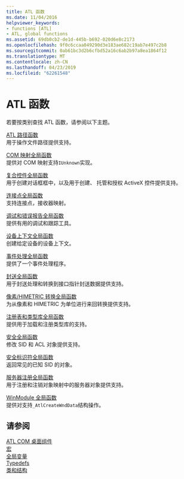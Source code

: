 ```yaml
---
title: ATL 函数
ms.date: 11/04/2016
helpviewer_keywords:
- functions [ATL]
- ATL, global functions
ms.assetid: 69db0cb2-de1d-445b-b692-020d6e8c2173
ms.openlocfilehash: 9f0c6ccaa049290d3e183ae682c19ab7e497c2b8
ms.sourcegitcommit: 0ab61bc3d2b6cfbd52a16c6ab2b97a8ea1864f12
ms.translationtype: MT
ms.contentlocale: zh-CN
ms.lasthandoff: 04/23/2019
ms.locfileid: "62261548"
---
```

# <a name="atl-functions"></a>ATL 函数

若要按类别查找 ATL 函数，请参阅以下主题。

[ATL 路径函数](../../atl/reference/com-map-global-functions.md)<br/>
用于操作文件路径提供支持。

[COM 映射全局函数](../../atl/reference/com-map-global-functions.md)<br/>
提供对 COM 映射支持`IUnknown`实现。

[复合控件全局函数](../../atl/reference/composite-control-global-functions.md)<br/>
用于创建对话框框中，以及用于创建、 托管和授权 ActiveX 控件提供支持。

[连接点全局函数](../../atl/reference/connection-point-global-functions.md)<br/>
支持连接点，接收器映射。

[调试和错误报告全局函数](../../atl/reference/debugging-and-error-reporting-global-functions.md)<br/>
提供有用的调试和跟踪工具。

[设备上下文全局函数](../../atl/reference/device-context-global-functions.md)<br/>
创建给定设备的设备上下文。

[事件处理全局函数](../../atl/reference/event-handling-global-functions.md)<br/>
提供了一个事件处理程序。

[封送全局函数](../../atl/reference/marshaling-global-functions.md)<br/>
用于封送处理和转换到接口指针封送数据提供支持。

[像素/HIMETRIC 转换全局函数](../../atl/reference/pixel-himetric-conversion-global-functions.md)<br/>
为从像素和 HIMETRIC 为单位进行来回转换提供支持。

[注册表和类型库全局函数](../../atl/reference/registry-and-typelib-global-functions.md)<br/>
提供用于加载和注册类型库的支持。

[安全全局函数](../../atl/reference/security-global-functions.md)<br/>
修改 SID 和 ACL 对象提供支持。

[安全标识符全局函数](../../atl/reference/security-identifier-global-functions.md)<br/>
返回常见的已知 SID 的对象。

[服务器注册全局函数](../../atl/reference/server-registration-global-functions.md)<br/>
用于注册和注销对象映射中的服务器对象提供支持。

[WinModule 全局函数](../../atl/reference/winmodule-global-functions.md)<br/>
提供对支持`_AtlCreateWndData`结构操作。

## <a name="see-also"></a>请参阅

[ATL COM 桌面组件](../../atl/atl-com-desktop-components.md)<br/>
[宏](../../atl/reference/atl-macros.md)<br/>
[全局变量](../../atl/reference/atl-global-variables.md)<br/>
[Typedefs](../../atl/reference/atl-typedefs.md)<br/>
[类和结构](../../atl/reference/atl-classes.md)
